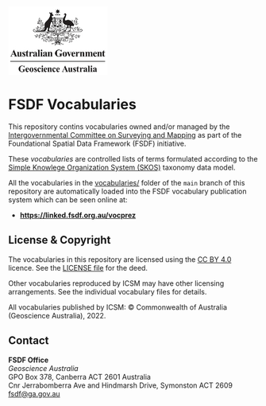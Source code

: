 ![](ga-logo.jpg)

# FSDF Vocabularies
This repository contins vocabularies owned and/or managed by the [Intergovernmental Committee on Surveying and Mapping](https://www.icsm.gov.au/) as part of the Foundational Spatial Data Framework (FSDF) initiative.

These _vocabularies_ are controlled lists of terms formulated according to the [Simple Knowlege Organization System (SKOS)](https://www.w3.org/TR/skos-reference/) taxonomy data model.

All the vocabularies in the [vocabularies/](vocabularies/) folder of the `main` branch of this repository are automatically loaded into the FSDF vocabulary publication system which can be seen online at:

* **<https://linked.fsdf.org.au/vocprez>**


## License & Copyright
The vocabularies in this repository are licensed using the [CC BY 4.0](https://creativecommons.org/licenses/by/4.0/) licence. See the [LICENSE file](LICENSE) for the deed. 

Other vocabularies reproduced by ICSM may have other licensing arrangements. See the individual vocabulary files for details.

All vocabularies published by ICSM: &copy; Commonwealth of Australia (Geoscience Australia), 2022.  


## Contact
**FSDF Office**  
*Geoscience Australia*  
GPO Box 378, Canberra ACT 2601 Australia  
Cnr Jerrabomberra Ave and Hindmarsh Drive, Symonston ACT 2609  
<fsdf@ga.gov.au>
